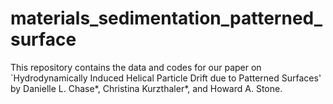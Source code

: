 # materials_sedimentation_patterned_surface
This repository contains the data and codes for our paper on `Hydrodynamically Induced Helical Particle Drift due to Patterned Surfaces' by Danielle L. Chase*, Christina Kurzthaler*, and Howard A. Stone.
